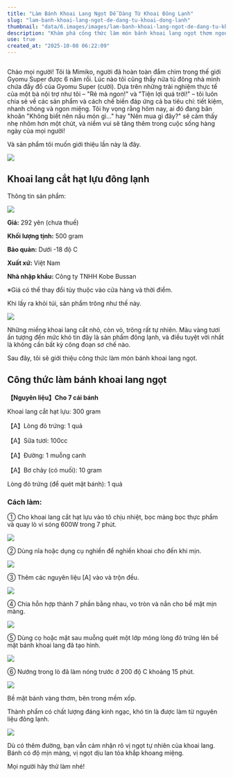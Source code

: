 ```yaml
---
title: "Làm Bánh Khoai Lang Ngọt Dễ Dàng Từ Khoai Đông Lạnh"
slug: "lam-banh-khoai-lang-ngot-de-dang-tu-khoai-dong-lanh"
thumbnail: "data/6.images/images/lam-banh-khoai-lang-ngot-de-dang-tu-khoai-dong-lanh.webp"
description: "Khám phá công thức làm món bánh khoai lang ngọt thơm ngon, đơn giản với khoai lang đông lạnh cắt hạt lựu của Gyomu Super, không cần sơ chế phức tạp."
use: true
created_at: "2025-10-08 06:22:09"
---
```


![]()

Chào mọi người! Tôi là Mimiko, người đã hoàn toàn đắm chìm trong thế giới Gyomu Super được 6 năm rồi. Lúc nào tôi cũng thấy nửa tủ đông nhà mình chứa đầy đồ của Gyomu Super (cười). Dựa trên những trải nghiệm thực tế của một bà nội trợ như tôi – "Rẻ mà ngon!" và "Tiện lợi quá trời!" – tôi luôn chia sẻ về các sản phẩm và cách chế biến đáp ứng cả ba tiêu chí: tiết kiệm, nhanh chóng và ngon miệng. Tôi hy vọng rằng hôm nay, ai đó đang băn khoăn "Không biết nên nấu món gì..." hay "Nên mua gì đây?" sẽ cảm thấy nhẹ nhõm hơn một chút, và niềm vui sẽ tăng thêm trong cuộc sống hàng ngày của mọi người!

Và sản phẩm tôi muốn giới thiệu lần này là đây.

![](/images/image-1759743675840.webp)

## Khoai lang cắt hạt lựu đông lạnh

Thông tin sản phẩm:

![](/images/image-1759743705469.webp)

**Giá:** 292 yên (chưa thuế)

**Khối lượng tịnh:** 500 gram

**Bảo quản:** Dưới -18 độ C

**Xuất xứ:** Việt Nam

**Nhà nhập khẩu:** Công ty TNHH Kobe Bussan

※Giá có thể thay đổi tùy thuộc vào cửa hàng và thời điểm.

Khi lấy ra khỏi túi, sản phẩm trông như thế này.

![](/images/image-1759743789555.webp)

Những miếng khoai lang cắt nhỏ, còn vỏ, trông rất tự nhiên. Màu vàng tươi ấn tượng đến mức khó tin đây là sản phẩm đông lạnh, và điều tuyệt vời nhất là không cần bất kỳ công đoạn sơ chế nào.

Sau đây, tôi sẽ giới thiệu công thức làm món bánh khoai lang ngọt.

## Công thức làm bánh khoai lang ngọt

**【Nguyên liệu】Cho 7 cái bánh**

Khoai lang cắt hạt lựu: 300 gram

【A】Lòng đỏ trứng: 1 quả

【A】Sữa tươi: 100cc

【A】Đường: 1 muỗng canh

【A】Bơ chảy (có muối): 10 gram

Lòng đỏ trứng (để quét mặt bánh): 1 quả

### Cách làm:

① Cho khoai lang cắt hạt lựu vào tô chịu nhiệt, bọc màng bọc thực phẩm và quay lò vi sóng 600W trong 7 phút.

![](/images/image-1759743251382.webp)

② Dùng nĩa hoặc dụng cụ nghiền để nghiền khoai cho đến khi mịn.

![](/images/image-1759743290648.webp)

③ Thêm các nguyên liệu [A] vào và trộn đều.

![](/images/image-1759743309130.webp)

④ Chia hỗn hợp thành 7 phần bằng nhau, vo tròn và nắn cho bề mặt mịn màng.

![](/images/image-1759743328280.webp)

⑤ Dùng cọ hoặc mặt sau muỗng quét một lớp mỏng lòng đỏ trứng lên bề mặt bánh khoai lang đã tạo hình.

![](/images/image-1759743350353.webp)

⑥ Nướng trong lò đã làm nóng trước ở 200 độ C khoảng 15 phút.

![](/images/image-1759743374491.webp)

Bề mặt bánh vàng thơm, bên trong mềm xốp.

Thành phẩm có chất lượng đáng kinh ngạc, khó tin là được làm từ nguyên liệu đông lạnh.

![](/images/image-1759743398147.webp)

Dù có thêm đường, bạn vẫn cảm nhận rõ vị ngọt tự nhiên của khoai lang. Bánh có độ mịn màng, vị ngọt dịu lan tỏa khắp khoang miệng.

Mọi người hãy thử làm nhé!